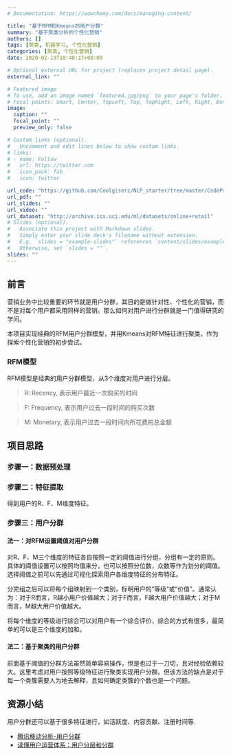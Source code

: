 ```yaml
---
# Documentation: https://wowchemy.com/docs/managing-content/

title: "基于RFM和Kmeans的用户分群"
summary: "基于聚类分析的个性化营销"
authors: []
tags: [聚类, 机器学习, 个性化营销]
categories: [聚类, 个性化营销]
date: 2020-02-19T10:40:17+08:00

# Optional external URL for project (replaces project detail page).
external_link: ""

# Featured image
# To use, add an image named `featured.jpg/png` to your page's folder.
# Focal points: Smart, Center, TopLeft, Top, TopRight, Left, Right, BottomLeft, Bottom, BottomRight.
image:
  caption: ""
  focal_point: ""
  preview_only: false

# Custom links (optional).
#   Uncomment and edit lines below to show custom links.
# links:
# - name: Follow
#   url: https://twitter.com
#   icon_pack: fab
#   icon: twitter

url_code: "https://github.com/Coolgiserz/NLP_starter/tree/master/CodePratices/MachineLearning/customer_segment_project"
url_pdf: ""
url_slides: ""
url_video: ""
url_dataset: "http://archive.ics.uci.edu/ml/datasets/online+retail"
# Slides (optional).
#   Associate this project with Markdown slides.
#   Simply enter your slide deck's filename without extension.
#   E.g. `slides = "example-slides"` references `content/slides/example-slides.md`.
#   Otherwise, set `slides = ""`.
slides: ""
---
```


## 前言
营销业务中比较重要的环节就是用户分群，其目的是做针对性、个性化的营销，而不是对每个用户都采用同样的营销。那么如何对用户进行分群就是一门值得研究的学问。

本项目实现经典的RFM用户分群模型，并用Kmeans对RFM特征进行聚类，作为探索个性化营销的初步尝试。

### RFM模型
RFM模型是经典的用户分群模型，从3个维度对用户进行分层。
> R: Recency, 表示用户最近一次购买的时间

> F: Frequency, 表示用户过去一段时间的购买次数

> M: Monetary, 表示用户过去一段时间内所花费的总金额

## 项目思路
### 步骤一：数据预处理

### 步骤二：特征提取
得到用户的R、F、M维度特征。

### 步骤三：用户分群
#### 法一：对RFM设置阈值对用户分群
对R、F、M三个维度的特征各自按照一定的阈值进行分组，分组有一定的原则。具体的阈值设置可以按照均值来分，也可以按照分位数，众数等作为划分的阈值。选择阈值之前可以先通过可视化探索用户各维度特征的分布特征。

分完组之后可以将每个组映射到一个类别，标明用户的“等级”或“价值”。通常认为：对于R而言，R越小用户价值越大；对于F而言，F越大用户价值越大；对于M而言，M越大用户价值越大。

将每个维度的等级进行综合可以对用户有一个综合评价，综合的方式有很多，最简单的可以是三个维度的加和。


#### 法二：基于聚类的用户分群

前面基于阈值的分群方法虽然简单容易操作，但是也过于一刀切，且对经验依赖较大。这里考虑对用户按照等级特征进行聚类实现用户分群。但该方法的缺点是对于每一个类簇需要人为地去解释，且如何确定类簇的个数也是一个问题。

## 资源小结
用户分群还可以基于很多特征进行，如活跃度、内容贡献、注册时间等.

- [腾讯移动分析-用户分群](https://mta.qq.com/docs/ctr_user_group.html)
- [读懂用户运营体系：用户分层和分群](http://www.woshipm.com/operate/598103.html)